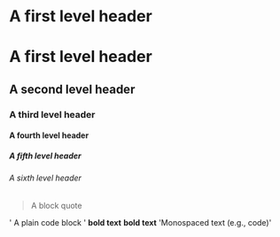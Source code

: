 # A first level header
# A first level header
## A second level header
### A third level header
#### A fourth level header
##### A fifth level header
###### A sixth level header
> A block quote

' A plain code block '
**bold text**
__bold text__
'Monospaced text (e.g., code)'
